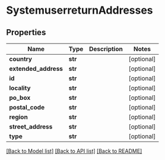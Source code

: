 # SystemuserreturnAddresses

## Properties
Name | Type | Description | Notes
------------ | ------------- | ------------- | -------------
**country** | **str** |  | [optional] 
**extended_address** | **str** |  | [optional] 
**id** | **str** |  | [optional] 
**locality** | **str** |  | [optional] 
**po_box** | **str** |  | [optional] 
**postal_code** | **str** |  | [optional] 
**region** | **str** |  | [optional] 
**street_address** | **str** |  | [optional] 
**type** | **str** |  | [optional] 

[[Back to Model list]](../README.md#documentation-for-models) [[Back to API list]](../README.md#documentation-for-api-endpoints) [[Back to README]](../README.md)

